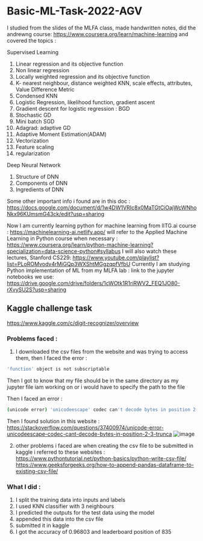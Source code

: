 # Basic-ML-Task-2022-AGV
I studied from the slides of the MLFA class, made handwritten notes, did the andrewng course: https://www.coursera.org/learn/machine-learning and covered the topics : 

Supervised Learning
1) Linear regression and its objective function
2) Non linear regression
3) Locally weighted regression and its objective function
4) K- nearest neighbour, distance weighted KNN, scale effects, attributes, Value Difference Metric
5) Condensed KNN
6) Logistic Regression, likelihood function, gradient ascent
7) Gradient descent for logistic regression : BGD
8) Stochastic GD
9) Mini batch SGD
10) Adagrad: adaptive GD
11) Adaptive Moment Estimation(ADAM)
12) Vectorization
13) Feature scaling
14) regularization

Deep Neural Network
1) Structure of DNN
2) Components of DNN
3) Ingredients of DNN

Some other important info i found are in this doc : https://docs.google.com/document/d/1w4DW1VRIc8x0MaTGtCiOajWcWNhoNkx96KUmsmG43ck/edit?usp=sharing

Now I am currently learning python for machine learning from IITG.ai course : https://machinelearning-ai.netlify.app/
will refer to the Applied Machine Learning in Python course when necessary : https://www.coursera.org/learn/python-machine-learning?specialization=data-science-python#syllabus
I will also watch these lectures, Stanford CS229: https://www.youtube.com/playlist?list=PLoROMvodv4rMiGQp3WXShtMGgzqpfVfbU
Currently I am studying Python implementation of ML from my MLFA lab : link to the jupyter notebooks we use: https://drive.google.com/drive/folders/1cWOtk1R1riRWV2_FEQ1JO80-rXvySU2S?usp=sharing

## Kaggle challenge task
https://www.kaggle.com/c/digit-recognizer/overview

### Problems faced : 
1) I downloaded the csv files from the website and was trying to access them,
then I faced the error : 
```bash
'function' object is not subscriptable
```
Then I got to know that my file should be in the same directory as my jupyter file iam working on or
i would have to specify the path to the file

Then I faced an error : 
```bash
(unicode error) 'unicodeescape' codec can't decode bytes in position 2-3: truncated \UXXXXXXXX escape
```
Then I found solution in this website : https://stackoverflow.com/questions/37400974/unicode-error-unicodeescape-codec-cant-decode-bytes-in-position-2-3-trunca
![image](https://user-images.githubusercontent.com/106007058/188130928-b7469d55-a2a1-4b35-952a-e31f7f17445a.png)

2) other problems i faced are when creating the csv file to be submitted in kaggle
i referred to these websites : https://www.pythontutorial.net/python-basics/python-write-csv-file/
https://www.geeksforgeeks.org/how-to-append-pandas-dataframe-to-existing-csv-file/

### What I did :
1) I split the training data into inputs and labels  
2) I used KNN classifier with 3 neighbours
3) I predicted the outputs for the test data using the model 
4) appended this data into the csv file
5) submitted it in kaggle
6) I got the accuracy of 0.96803 and leaderboard position of 835
